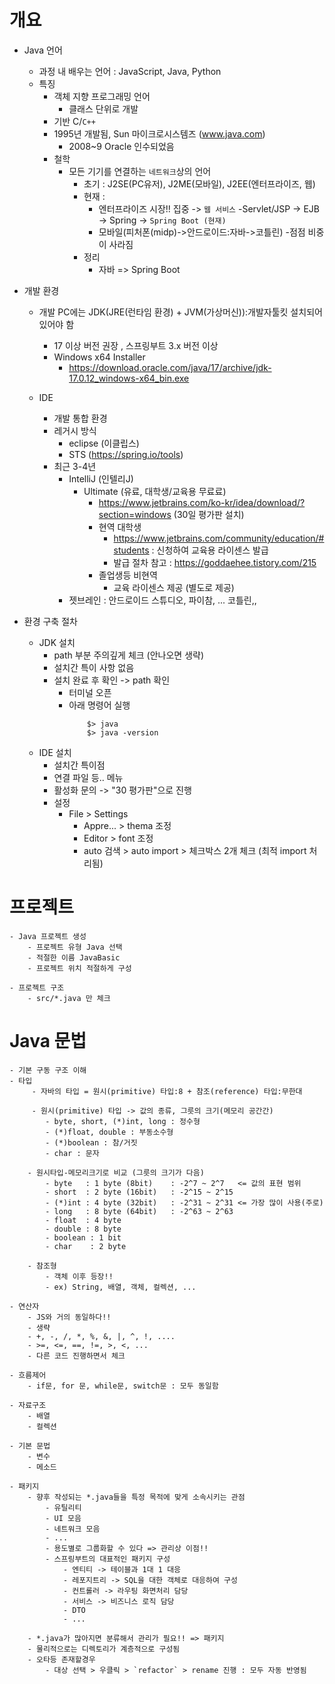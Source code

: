 # 개요
- Java 언어
    - 과정 내 배우는 언어 : JavaScript, Java, Python
    - 특징
        - 객체 지향 프로그래밍 언어
            - 클래스 단위로 개발
        - 기반 C/`C++`
        - 1995년 개발됨, Sun 마이크로시스템즈 (www.java.com)
            - 2008~9 Oracle 인수되었음
        - 철학
            - 모든 기기를 연결하는 `네트워크`상의 언어
                - 초기 : J2SE(PC유저), J2ME(모바일), J2EE(엔터프라이즈, 웹)
                - 현재 : 
                    - 엔터프라이즈 시장!! 집중 -> `웹 서비스`
                        -Servlet/JSP -> EJB -> Spring -> `Spring Boot (현재)`
                    - 모바일(피처폰(midp)->안드로이드:자바->코틀린)
                        -점점 비중이 사라짐
                - 정리
                    - 자바 => Spring Boot

- 개발 환경
    - 개발 PC에는 JDK(JRE(런타임 환경) + JVM(가상머신)):개발자툴킷 설치되어있어야 함
        - 17 이상 버전 권장 , 스프링부트 3.x 버전 이상
        - Windows x64 Installer
            - https://download.oracle.com/java/17/archive/jdk-17.0.12_windows-x64_bin.exe 
    
    - IDE
        - 개발 통합 환경
        - 레거시 방식 
            - eclipse (이클립스) 
            - STS (https://spring.io/tools)
        - 최근 3-4년  
            - IntelliJ (인텔리J)
                - Ultimate (유료, 대학생/교육용 무료료)
                    - https://www.jetbrains.com/ko-kr/idea/download/?section=windows (30일 평가판 설치)
                    - 현역 대학생
                        - https://www.jetbrains.com/community/education/#students : 신청하여 교육용 라이센스 발급
                        - 발급 절차 참고 : https://goddaehee.tistory.com/215
                    - 졸업생등 비현역
                        - 교육 라이센스 제공 (별도로 제공)
            - 젯브레인 : 안드로이드 스튜디오, 파이참, ... 코틀린,,

- 환경 구축 절차
    - JDK 설치
        - path 부분 주의깊게 체크 (안나오면 생략)
        - 설치간 특이 사항 없음
        - 설치 완료 후 확인 -> path 확인
            - 터미널 오픈
            - 아래 명령어 실행 
                ```
                    $> java
                    $> java -version
                ```
    - IDE 설치
        - 설치간 특이점
        - 연결 파일 등.. 메뉴
        - 활성화 문의 -> "30 평가판"으로 진행
        - 설정 
            - File > Settings
                - Appre... > thema 조정
                - Editor > font 조정
                - auto 검색 > auto import > 체크박스 2개 체크 (최적 import 처리됨)

# 프로젝트
    - Java 프로젝트 생성
        - 프로젝트 유형 Java 선택
        - 적절한 이름 JavaBasic
        - 프로젝트 위치 적절하게 구성
    
    - 프로젝트 구조 
        - src/*.java 만 체크

# Java 문법
    - 기본 구동 구조 이해 
    - 타입
         - 자바의 타입 = 원시(primitive) 타입:8 + 참조(reference) 타입:무한대

         - 원시(primitive) 타입 -> 값의 종류, 그릇의 크기(메모리 공간간)
            - byte, short, (*)int, long : 정수형
            - (*)float, double : 부동소수형
            - (*)boolean : 참/거짓
            - char : 문자

        - 원시타입-메모리크기로 비교 (그릇의 크기가 다음)
            - byte   : 1 byte (8bit)    : -2^7 ~ 2^7   <= 값의 표현 범위
            - short  : 2 byte (16bit)   : -2^15 ~ 2^15
            - (*)int : 4 byte (32bit)   : -2^31 ~ 2^31 <= 가장 많이 사용(주로)
            - long   : 8 byte (64bit)   : -2^63 ~ 2^63         
            - float  : 4 byte
            - double : 8 byte
            - boolean : 1 bit
            - char    : 2 byte

        - 참조형
            - 객체 이후 등장!!
            - ex) String, 배열, 객체, 컬렉션, ...
    
    - 연산자
        - JS와 거의 동일하다!!
        - 생략
        - +, -, /, *, %, &, |, ^, !, ....
        - >=, <=, ==, !=, >, <, ...
        - 다른 코드 진행하면서 체크

    - 흐름제어
        - if문, for 문, while문, switch문 : 모두 동일함

    - 자료구조 
        - 배열 
        - 컬렉션

    - 기본 문법
        - 변수
        - 메소드

    - 패키지
        - 향후 작성되는 *.java들을 특정 목적에 맞게 소속시키는 관점
            - 유틸리티
            - UI 모음
            - 네트워크 모음
            - ... 
            - 용도별로 그룹화할 수 있다 => 관리상 이점!!
            - 스프링부트의 대표적인 패키지 구성
                - 엔티티 -> 테이블과 1대 1 대응
                - 레포지트리 -> SQL을 대한 객체로 대응하여 구성
                - 컨트롤러 -> 라우팅 화면처리 담당
                - 서비스 -> 비즈니스 로직 담당
                - DTO
                - ...

        - *.java가 많아지면 분류해서 관리가 필요!! => 패키지
        - 물리적으로는 디렉토리가 계층적으로 구성됨
        - 오타등 존재할경우
            - 대상 선택 > 우클릭 > `refactor` > rename 진행 : 모두 자동 반영됨  